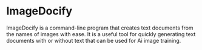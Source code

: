 # ImageDocify
ImageDocify is a command-line program that creates text documents from the names of images with ease. It is a useful tool for quickly generating text documents with or without text that can be used for Ai image training.
